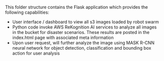 This folder structure contains the Flask application which provides the following capabilities:
- User interface / dashboard to view all s3 images loaded by robot swarm
- Python code invoke AWS ReKognition AI services to analyze all images in the bucket for disaster scenarios. These results are posted in the index.html page with associated meta information
- Upon user request, will further analyze the image using MASK R-CNN neural network for object detection, classification and bounding box action for user analysis 
